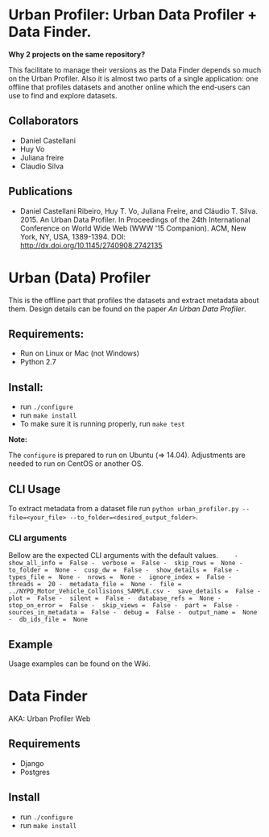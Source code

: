# Urban Profiler: Urban Data Profiler + Data Finder.

__Why 2 projects on the same repository?__

This facilitate to manage their versions as the Data Finder depends so much on the Urban Profiler.
Also it is almost two parts of a single application: 
one offline that profiles datasets and another online which 
the end-users can use to find and explore datasets.

## Collaborators
* Daniel Castellani
* Huy Vo
* Juliana freire
* Claudio Silva


## Publications
* Daniel Castellani Ribeiro, Huy T. Vo, Juliana Freire, and Cláudio T. Silva. 2015. An Urban Data Profiler. In Proceedings of the 24th International Conference on World Wide Web (WWW '15 Companion). ACM, New York, NY, USA, 1389-1394. DOI: http://dx.doi.org/10.1145/2740908.2742135

# Urban (Data) Profiler

This is the offline part that profiles the datasets and extract metadata about them.
Design details can be found on the paper _An Urban Data Profiler_.

## Requirements:
* Run on Linux or Mac (not Windows)
* Python 2.7

## Install:
* run `./configure`
* run `make install`
* To make sure it is running properly, run `make test`

__Note:__

The `configure` is prepared to run on Ubuntu (=> 14.04). Adjustments are needed to run on CentOS or another OS.

## CLI Usage 
To extract metadata from a dataset file run `python urban_profiler.py --file=<your_file> --to_folder=<desired_output_folder>`.

### CLI arguments
Bellow are the expected CLI arguments with the default values.
`    
    -  show_all_info =  False
    -  verbose =  False
    -  skip_rows =  None
    -  to_folder =  None
    -  cusp_dw =  False
    -  show_details =  False
    -  types_file =  None
    -  nrows =  None
    -  ignore_index =  False
    -  threads =  20
    -  metadata_file =  None
    -  file =  ../NYPD_Motor_Vehicle_Collisions_SAMPLE.csv
    -  save_details =  False
    -  plot =  False
    -  silent =  False
    -  database_refs =  None
    -  stop_on_error =  False
    -  skip_views =  False
    -  part =  False
    -  sources_in_metadata =  False
    -  debug =  False
    -  output_name =  None
    -  db_ids_file =  None
`
## Example
Usage examples can be found on the Wiki.

# Data Finder
AKA: Urban Profiler Web

## Requirements
* Django
* Postgres


## Install
* run `./configure` 
* run `make install`
